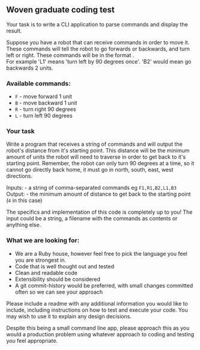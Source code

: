 ## Woven graduate coding test

Your task is to write a CLI application to parse commands and display the result.

Suppose you have a robot that can receive commands in order to move it. 
 These commands will tell the robot to go forwards or backwards, and turn left or right. 
 These commands will be  in the format <command><number>.  
For example 'L1' means 'turn left by 90 degrees once'.  'B2' would mean go backwards 2 units.

### Available commands:
* `F` - move forward 1 unit
* `B` - move backward 1 unit
* `R` - turn right 90 degrees
* `L` - turn left 90 degrees

### Your task
Write a program that receives a string of commands and will output the robot's distance from it's starting point. 
 This distance will be the minimum amount of units the robot will need to traverse in order to get back to it's starting point.
  Remember, the robot can only turn 90 degrees at a time, so it cannot go directly back home, it must go in north, south, east, west directions.

Inputs: - a string of comma-separated commands eg `F1,R1,B2,L1,B3`
Output: - the minimum amount of distance to get back to the starting point (`4` in this case)

The specifics and implementation of this code is completely up to you!  The input could be a string, a filename with the commands as contents or anything else.

### What we are looking for:
* We are a Ruby house, however feel free to pick the language you feel you are strongest in.
* Code that is well thought out and tested
* Clean and readable code
* Extensibility should be considered
* A git commit-history would be preferred, with small changes committed often so we can see your approach

Please include a readme with any additional information you would like to include, including instructions on how to test and execute your code. 
 You may wish to use it to explain any design decisions.

Despite this being a small command line app, please approach this as you would a production problem using whatever approach to coding and testing you feel appropriate.

